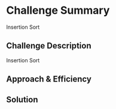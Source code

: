 # Challenge Summary
 Insertion Sort 

## Challenge Description
 Insertion Sort 

## Approach & Efficiency
<!-- What approach did you take? Why? What is the Big O space/time for this approach? -->

## Solution
<!-- Embedded whiteboard image -->